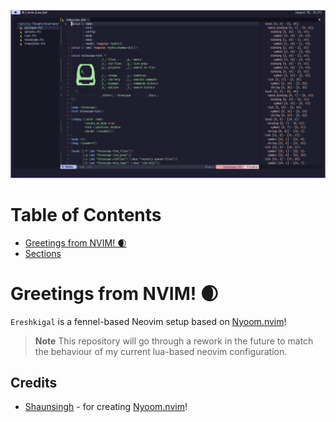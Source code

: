 ![Ereshkigal](../.github/assets/png/ereshkigal.png)

# Table of Contents
- [Greetings from NVIM! 🌒](#greetings-from-nvim-)
- [Sections](##sections)

# Greetings from NVIM! 🌒
`Ereshkigal` is a fennel-based Neovim setup based on
[Nyoom.nvim](https://github.com/shaunsingh/nyoom.nvim)!

> **Note**
> This repository will go through a rework in the future to match the behaviour of my current
> lua-based neovim configuration.

## Credits
- [Shaunsingh](https://github.com/shaunsingh) - for creating
  [Nyoom.nvim](https://github.com/shaunsingh/nyoom.nvim)!
